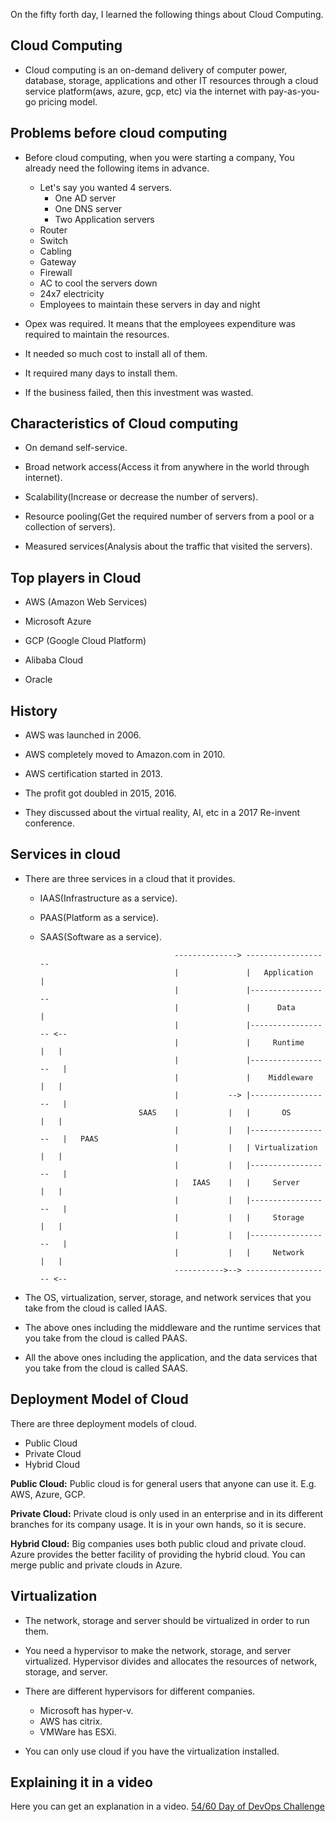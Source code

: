On the fifty forth day, I learned the following things about Cloud Computing.

## Cloud Computing

- Cloud computing is an on-demand delivery of computer power, database, storage, applications and other IT resources through a cloud service platform(aws, azure, gcp, etc) via the internet with pay-as-you-go pricing model.

## Problems before cloud computing

- Before cloud computing, when you were starting a company, You already need the following items in advance.

    - Let's say you wanted 4 servers.
        - One AD server
        - One DNS server
        - Two Application servers
    - Router
    - Switch
    - Cabling
    - Gateway
    - Firewall
    - AC to cool the servers down
    - 24x7 electricity
    - Employees to maintain these servers in day and night

- Opex was required. It means that the employees expenditure was required to maintain the resources.

- It needed so much cost to install all of them.

- It required many days to install them.

- If the business failed, then this investment was wasted.

## Characteristics of Cloud computing

- On demand self-service.

- Broad network access(Access it from anywhere in the world through internet).

- Scalability(Increase or decrease the number of servers).

- Resource pooling(Get the required number of servers from a pool or a collection of servers).

- Measured services(Analysis about the traffic that visited the servers).

## Top players in Cloud

- AWS (Amazon Web Services)

- Microsoft Azure

- GCP (Google Cloud Platform)

- Alibaba Cloud

- Oracle

## History

- AWS was launched in 2006.

- AWS completely moved to Amazon.com in 2010.

- AWS certification started in 2013.

- The profit got doubled in 2015, 2016.

- They discussed about the virtual reality, AI, etc in a 2017 Re-invent conference.

## Services in cloud

- There are three services in a cloud that it provides.

    - IAAS(Infrastructure as a service).
    - PAAS(Platform as a service).
    - SAAS(Software as a service).

                                        --------------> -------------------
                                        |               |   Application   |
                                        |               |------------------
                                        |               |      Data       |
                                        |               |------------------ <--
                                        |               |     Runtime     |   |
                                        |               |------------------   |
                                        |               |    Middleware   |   |
                                        |           --> |------------------   |
                                SAAS    |           |   |       OS        |   |
                                        |           |   |------------------   |   PAAS
                                        |           |   | Virtualization  |   |
                                        |           |   |------------------   |
                                        |   IAAS    |   |     Server      |   |
                                        |           |   |------------------   |
                                        |           |   |     Storage     |   |
                                        |           |   |------------------   |
                                        |           |   |     Network     |   |
                                        ----------->--> ------------------- <--

- The OS, virtualization, server, storage, and network services that you take from the cloud is called IAAS.

- The above ones including the middleware and the runtime services that you take from the cloud is called PAAS.

- All the above ones including the application, and the data services that you take from the cloud is called SAAS.

## Deployment Model of Cloud

There are three deployment models of cloud.

- Public Cloud
- Private Cloud
- Hybrid Cloud

**Public Cloud:** Public cloud is for general users that anyone can use it. E.g. AWS, Azure, GCP.

**Private Cloud:** Private cloud is only used in an enterprise and in its different branches for its company usage. It is in your own hands, so it is secure.

**Hybrid Cloud:** Big companies uses both public cloud and private cloud. Azure provides the better facility of providing the hybrid cloud. You can merge public and private clouds in Azure.

## Virtualization

- The network, storage and server should be virtualized in order to run them.

- You need a hypervisor to make the network, storage, and server virtualized. Hypervisor divides and allocates the resources of network, storage, and server.

- There are different hypervisors for different companies.

    - Microsoft has hyper-v.
    - AWS has citrix.
    - VMWare has ESXi.

- You can only use cloud if you have the virtualization installed.

## **Explaining it in a video**

Here you can get an explanation in a video. [54/60 Day of DevOps Challenge](https://www.youtube.com/watch?v=FL7XilEIZvQ&list=PLptbpfKzsc3BtEki4tHQm5Xmpj8w1_JlM&index=51)
